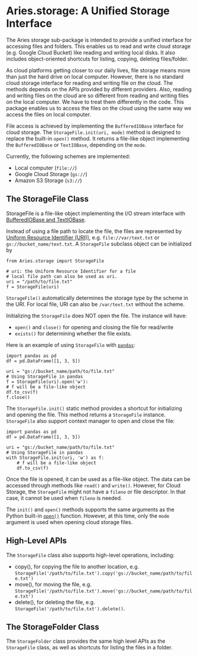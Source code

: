 # Aries.storage: A Unified Storage Interface
The Aries storage sub-package is intended to provide a unified interface for accessing files and folders. This enables us to read and write cloud storage (e.g. Google Cloud Bucket) like reading and writing local disks. It also includes object-oriented shortcuts for listing, copying, deleting files/folder.

As cloud platforms getting closer to our daily lives, file storage means more than just the hard drive on local computer. However, there is no standard cloud storage interface for reading and writing file on the cloud. The methods depends on the APIs provided by different providers. Also, reading and writing files on the cloud are so different from reading and writing files on the local computer. We have to treat them differently in the code. This package enables us to access the files on the cloud using the same way we access the files on local computer. 

File access is achieved by implementing the `BufferedIOBase` interface for cloud storage. The `StorageFile.init(uri, mode)` method is designed to replace the built-in `open()` method. It returns a file-like object implementing the `BufferedIOBase` or `TextIOBase`, depending on the `mode`.

Currently, the following schemes are implemented:
* Local computer (`file://`)
* Google Cloud Storage (`gs://`)
* Amazon S3 Storage (`s3://`)

## The StorageFile Class
StorageFile is a file-like object implementing the I/O stream interface with [BufferedIOBase and TextIOBase](https://docs.python.org/3/library/io.html#class-hierarchy). 

Instead of using a file path to locate the file, the files are represented by [Uniform Resource Identifier (URI))](https://en.wikipedia.org/wiki/Uniform_Resource_Identifier), e.g. `file://var/text.txt` or `gs://bucket_name/text.txt`. A `StorageFile` subclass object can be initialized by
```
from Aries.storage import StorageFile

# uri: the Uniform Resource Identifier for a file
# local file path can also be used as uri.
uri = "/path/to/file.txt"
f = StorageFile(uri)
```
`StorageFile()` automatically determines the storage type by the scheme in the URI. For local file, URI can also be `/var/text.txt` without the scheme.

Initializing the `StorageFile` does NOT open the file.
The instance will have:
* `open()` and `close()` for opening and closing the file for read/write
* `exists()` for determining whether the file exists.

Here is an example of using `StorageFile` with [`pandas`](https://pandas.pydata.org/):
```
import pandas as pd
df = pd.DataFrame([1, 3, 5])

uri = "gs://bucket_name/path/to/file.txt"
# Using StorageFile in pandas
f = StorageFile(uri).open('w'):
# f will be a file-like object
df.to_csv(f)
f.close()
```

The `StorageFile.init()` static method provides a shortcut for initializing and opening the file. This method returns a `StorageFile` instance. `StorageFile` also support context manager to open and close the file:
```
import pandas as pd
df = pd.DataFrame([1, 3, 5])

uri = "gs://bucket_name/path/to/file.txt"
# Using StorageFile in pandas
with StorageFile.init(uri, 'w') as f:
    # f will be a file-like object
    df.to_csv(f)
```
Once the file is opened, it can be used as a file-like object. The data can be accessed through methods like `read()` and `write()`. However, for Cloud Storage, the `StorageFile` might not have a `fileno` or file descriptor. In that case, it cannot be used when `fileno` is needed.

The `init()` and `open()` methods supports the same arguments as the Python built-in [`open()`](https://docs.python.org/3/library/functions.html#open) function. However, at this time, only the `mode` argument is used when opening cloud storage files.

## High-Level APIs
The `StorageFile` class also supports high-level operations, including:
* copy(), for copying the file to another location, e.g. `StorageFile('/path/to/file.txt').copy('gs://bucket_name/path/to/file.txt')`
* move(), for moving the file, e.g. `StorageFile('/path/to/file.txt').move('gs://bucket_name/path/to/file.txt')`
* delete(), for deleting the file, e.g. `StorageFile('/path/to/file.txt').delete()`.

## The StorageFolder Class
The `StorageFolder` class provides the same high level APIs as the `StorageFile` class, as well as shortcuts for listing the files in a folder.
